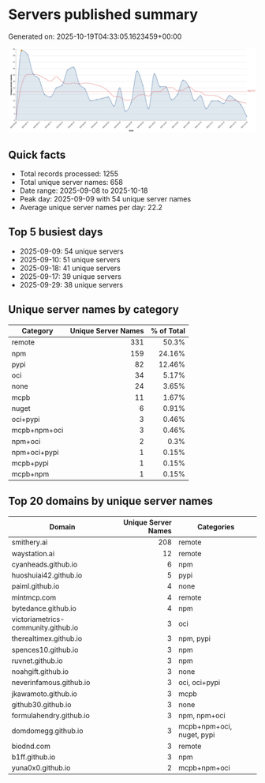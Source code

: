 # Servers published summary

Generated on: 2025-10-19T04:33:05.1623459+00:00

![Unique servers per day](servers-per-day.svg)

## Quick facts
- Total records processed: 1255
- Total unique server names: 658
- Date range: 2025-09-08 to 2025-10-18
- Peak day: 2025-09-09 with 54 unique server names
- Average unique server names per day: 22.2

## Top 5 busiest days
- 2025-09-09: 54 unique servers
- 2025-09-10: 51 unique servers
- 2025-09-18: 41 unique servers
- 2025-09-17: 39 unique servers
- 2025-09-29: 38 unique servers

## Unique server names by category

| Category | Unique Server Names | % of Total |
|----------|---------------------:|-----------:|
| remote | 331 | 50.3% |
| npm | 159 | 24.16% |
| pypi | 82 | 12.46% |
| oci | 34 | 5.17% |
| none | 24 | 3.65% |
| mcpb | 11 | 1.67% |
| nuget | 6 | 0.91% |
| oci+pypi | 3 | 0.46% |
| mcpb+npm+oci | 3 | 0.46% |
| npm+oci | 2 | 0.3% |
| npm+oci+pypi | 1 | 0.15% |
| mcpb+pypi | 1 | 0.15% |
| mcpb+npm | 1 | 0.15% |

## Top 20 domains by unique server names

| Domain | Unique Server Names | Categories |
|--------|---------------------:|------------|
| smithery.ai | 208 | remote |
| waystation.ai | 12 | remote |
| cyanheads.github.io | 6 | npm |
| huoshuiai42.github.io | 5 | pypi |
| paiml.github.io | 4 | none |
| mintmcp.com | 4 | remote |
| bytedance.github.io | 4 | npm |
| victoriametrics-community.github.io | 3 | oci |
| therealtimex.github.io | 3 | npm, pypi |
| spences10.github.io | 3 | npm |
| ruvnet.github.io | 3 | npm |
| noahgift.github.io | 3 | none |
| neverinfamous.github.io | 3 | oci, oci+pypi |
| jkawamoto.github.io | 3 | mcpb |
| github30.github.io | 3 | none |
| formulahendry.github.io | 3 | npm, npm+oci |
| domdomegg.github.io | 3 | mcpb+npm+oci, nuget, pypi |
| biodnd.com | 3 | remote |
| b1ff.github.io | 3 | npm |
| yuna0x0.github.io | 2 | mcpb+npm+oci |
